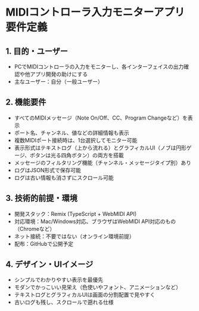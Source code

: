 # MIDIコントローラ入力モニターアプリ 要件定義

## 1. 目的・ユーザー
- PCでMIDIコントローラの入力をモニターし、各インターフェイスの出力確認や他アプリ開発の助けにする  
- 主なユーザー：自分（一般ユーザー）

## 2. 機能要件
- すべてのMIDIメッセージ（Note On/Off、CC、Program Changeなど）を表示  
- ポート名、チャンネル、値などの詳細情報も表示  
- 複数MIDIポート接続時は、1台選択してモニター可能  
- 表示形式はテキストログ（上から流れる）とグラフィカルUI（ノブは円形ゲージ、ボタンは光る四角ボタン）の両方を搭載  
- メッセージのフィルタリング機能（チャンネル・メッセージタイプ別）あり  
- ログはJSON形式で保存可能  
- ログは古い情報も消さずにスクロール可能

## 3. 技術的前提・環境
- 開発スタック：Remix (TypeScript + WebMIDI API)  
- 対応環境：Mac/Windows対応、ブラウザはWebMIDI API対応のもの（Chromeなど）  
- ネット接続：不要ではない（オンライン環境前提）  
- 配布：GitHubで公開予定

## 4. デザイン・UIイメージ
- シンプルでわかりやすい表示を最優先  
- モダンでかっこいい見栄え（色使いやフォント、アニメーションなど）  
- テキストログとグラフィカルUIは画面の分割配置で見やすく  
- 古いログも残し、スクロールで遡れる仕様
